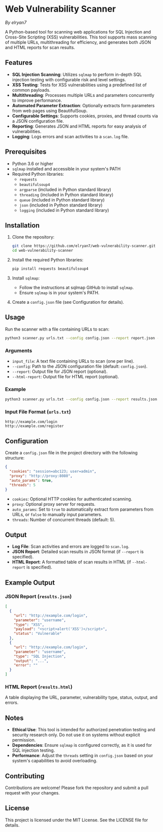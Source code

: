 # Web Vulnerability Scanner

*By elryan7*

A Python-based tool for scanning web applications for SQL Injection and Cross-Site Scripting (XSS) vulnerabilities. This tool supports mass scanning of multiple URLs, multithreading for efficiency, and generates both JSON and HTML reports for scan results.

## Features

- **SQL Injection Scanning**: Utilizes `sqlmap` to perform in-depth SQL injection testing with configurable risk and level settings.
- **XSS Testing**: Tests for XSS vulnerabilities using a predefined list of common payloads.
- **Multithreading**: Processes multiple URLs and parameters concurrently to improve performance.
- **Automated Parameter Extraction**: Optionally extracts form parameters from web pages using BeautifulSoup.
- **Configurable Settings**: Supports cookies, proxies, and thread counts via a JSON configuration file.
- **Reporting**: Generates JSON and HTML reports for easy analysis of vulnerabilities.
- **Logging**: Logs errors and scan activities to a `scan.log` file.

## Prerequisites

- Python 3.6 or higher
- `sqlmap` installed and accessible in your system's PATH
- Required Python libraries:
  - `requests`
  - `beautifulsoup4`
  - `argparse` (included in Python standard library)
  - `threading` (included in Python standard library)
  - `queue` (included in Python standard library)
  - `json` (included in Python standard library)
  - `logging` (included in Python standard library)

## Installation

1. Clone the repository:

   ```bash
   git clone https://github.com/elryan7/web-vulnerability-scanner.git
   cd web-vulnerability-scanner
   ```

2. Install the required Python libraries:

   ```bash
   pip install requests beautifulsoup4
   ```

3. Install `sqlmap`:

   - Follow the instructions at sqlmap GitHub to install `sqlmap`.
   - Ensure `sqlmap` is in your system's PATH.

4. Create a `config.json` file (see Configuration for details).

## Usage

Run the scanner with a file containing URLs to scan:

```bash
python3 scanner.py urls.txt --config config.json --report report.json --html-report report.html
```

### Arguments

- `input_file`: A text file containing URLs to scan (one per line).
- `--config`: Path to the JSON configuration file (default: `config.json`).
- `--report`: Output file for JSON report (optional).
- `--html-report`: Output file for HTML report (optional).

### Example

```bash
python3 scanner.py urls.txt --config config.json --report results.json --html-report results.html
```

### Input File Format (`urls.txt`)

```
http://example.com/login
http://example.com/register
```

## Configuration

Create a `config.json` file in the project directory with the following structure:

```json
{
  "cookies": "session=abc123; user=admin",
  "proxy": "http://proxy:8080",
  "auto_params": true,
  "threads": 5
}
```

- `cookies`: Optional HTTP cookies for authenticated scanning.
- `proxy`: Optional proxy server for requests.
- `auto_params`: Set to `true` to automatically extract form parameters from URLs, or `false` to manually input parameters.
- `threads`: Number of concurrent threads (default: 5).

## Output

- **Log File**: Scan activities and errors are logged to `scan.log`.
- **JSON Report**: Detailed scan results in JSON format (if `--report` is specified).
- **HTML Report**: A formatted table of scan results in HTML (if `--html-report` is specified).

## Example Output

### JSON Report (`results.json`)

```json
[
  {
    "url": "http://example.com/login",
    "parameter": "username",
    "type": "XSS",
    "payload": "<script>alert('XSS')</script>",
    "status": "Vulnerable"
  },
  {
    "url": "http://example.com/login",
    "parameter": "username",
    "type": "SQL Injection",
    "output": "...",
    "error": ""
  }
]
```

### HTML Report (`results.html`)

A table displaying the URL, parameter, vulnerability type, status, output, and errors.

## Notes

- **Ethical Use**: This tool is intended for authorized penetration testing and security research only. Do not use it on systems without explicit permission.
- **Dependencies**: Ensure `sqlmap` is configured correctly, as it is used for SQL injection testing.
- **Performance**: Adjust the `threads` setting in `config.json` based on your system's capabilities to avoid overloading.

## Contributing

Contributions are welcome! Please fork the repository and submit a pull request with your changes.

## License

This project is licensed under the MIT License. See the LICENSE file for details.